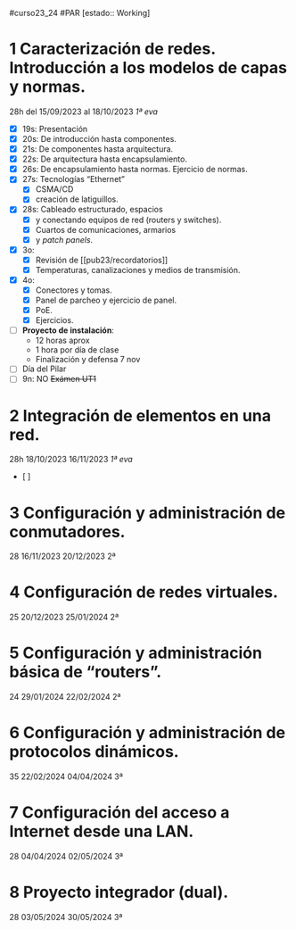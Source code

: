 #curso23_24 #PAR [estado:: Working] 

# 1 Caracterización de redes. Introducción a los modelos de capas y normas. 
28h del 15/09/2023 al 18/10/2023 *1ª eva*
* [x] 19s: Presentación
* [x] 20s: De introducción hasta componentes.
* [x] 21s: De componentes hasta arquitectura.
* [x] 22s: De arquitectura hasta encapsulamiento.
* [x] 26s: De encapsulamiento hasta normas. Ejercicio de normas.
* [x] 27s: Tecnologías “Ethernet”
  * [x] CSMA/CD
  * [x] creación de latiguillos.
* [x] 28s: Cableado estructurado, espacios
  * [x] y conectando equipos de red (routers y switches).
  * [x] Cuartos de comunicaciones, armarios
  * [x] y *patch panels*.
* [x] 3o:
  + [x] Revisión de [[pub23/recordatorios]]
  * [x] Temperaturas, canalizaciones y medios de transmisión.
* [x] 4o:
  * [x] Conectores y tomas.
  * [x] Panel de parcheo y ejercicio de panel.
  * [x] PoE.
  * [x] Ejercicios.
* [ ] **Proyecto de instalación**:
  * 12 horas aprox
  * 1 hora por día de clase
  * Finalización y defensa 7 nov   
* [ ] Día del Pilar
* [ ] 9n: NO ~~Exámen UT1~~

# 2 Integración de elementos en una red. 
28h 18/10/2023 16/11/2023 *1ª eva*
+ [ ] 

# 3 Configuración y administración de conmutadores. 
28 16/11/2023 20/12/2023 2ª

# 4 Configuración de redes virtuales. 
25 20/12/2023 25/01/2024 2ª

# 5 Configuración y administración básica de “routers”. 
24 29/01/2024 22/02/2024 2ª

# 6 Configuración y administración de protocolos dinámicos. 
35 22/02/2024 04/04/2024 3ª

# 7 Configuración del acceso a Internet desde una LAN. 
28 04/04/2024 02/05/2024 3ª

# 8 Proyecto integrador (dual). 
28 03/05/2024 30/05/2024 3ª